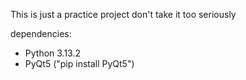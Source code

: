 This is just a practice project don't take it too seriously

dependencies:
- Python 3.13.2
- PyQt5 ("pip install PyQt5")

